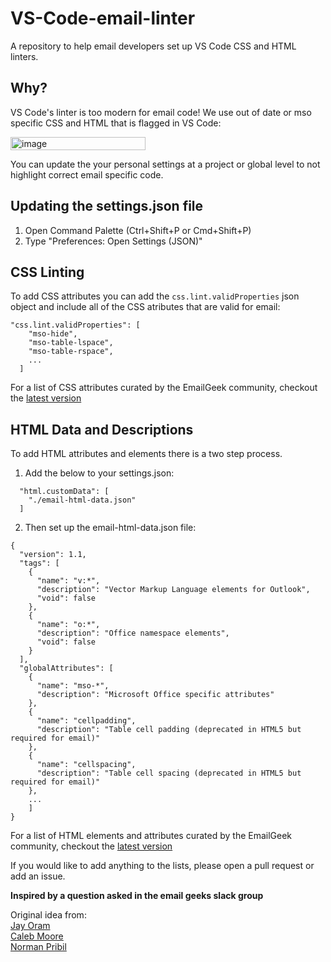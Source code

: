 # VS-Code-email-linter
A repository to help email developers set up VS Code CSS and HTML linters.

## Why?
VS Code's linter is too modern for email code! We use out of date or mso specific CSS and HTML that is flagged in VS Code:

<img width="216" height="21" alt="image" src="https://github.com/user-attachments/assets/8d0b86f7-29d0-4288-8ff8-9d6388a18527" />

You can update the your personal settings at a project or global level to not highlight correct email specific code. 

## Updating the settings.json file

1. Open Command Palette (Ctrl+Shift+P or Cmd+Shift+P)
2. Type "Preferences: Open Settings (JSON)"

## CSS Linting

To add CSS attributes you can add the `css.lint.validProperties` json object and include all of the CSS atributes that are valid for email:

```
"css.lint.validProperties": [
    "mso-hide",
    "mso-table-lspace",
    "mso-table-rspace",
    ...
  ]
```

For a list of CSS attributes curated by the EmailGeek community, checkout the [latest version](/css-lint.json)

## HTML Data and Descriptions

To add HTML attributes and elements there is a two step process. 

1. Add the below to your settings.json:

```
  "html.customData": [
    "./email-html-data.json"
  ]
```

2. Then set up the email-html-data.json file:

```
{
  "version": 1.1,
  "tags": [
    {
      "name": "v:*",
      "description": "Vector Markup Language elements for Outlook",
      "void": false
    },
    {
      "name": "o:*", 
      "description": "Office namespace elements",
      "void": false
    }
  ],
  "globalAttributes": [
    {
      "name": "mso-*",
      "description": "Microsoft Office specific attributes"
    },
    {
      "name": "cellpadding",
      "description": "Table cell padding (deprecated in HTML5 but required for email)"
    },
    {
      "name": "cellspacing",
      "description": "Table cell spacing (deprecated in HTML5 but required for email)"
    },
    ...
    ]
}
```

For a list of HTML elements and attributes curated by the EmailGeek community, checkout the [latest version](/email-html-data.json)

If you would like to add anything to the lists, please open a pull request or add an issue. 

**Inspired by a question asked in the email geeks slack group**

Original idea from:\
[Jay Oram](https://www.linkedin.com/in/jayoram/)\
[Caleb Moore](https://www.linkedin.com/in/calebmoore/)\
[Norman Pribil](https://www.linkedin.com/in/normanpribil/)



